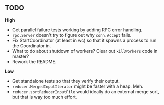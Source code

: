 ## TODO

**High**

* Get parallel failure tests working by adding RPC error handling.
* `rpc.Server` doesn't try to figure out why `conn.Accept` fails.
* Fix StartCoordinator (at least in wc) so that it spawns a process to
  run the Coordinator in.
* What to do about shutdown of workers? Clear out `killWorkers` code in
  master?
* Rework the README.

**Low**

* Get standalone tests so that they verify their output.
* `reducer.MergedInputIterator` might be faster with a heap. Meh.
* `reducer.sortReducerInputFile` would ideally do an external merge
  sort, but that is way too much effort.

